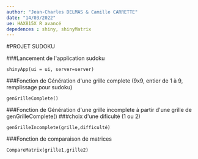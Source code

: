 ```yaml
---
author: "Jean-Charles DELMAS & Camille CARRETTE"
date: "14/03/2022"
ue: HAX815X R avancé
depedences : shiny, shinyMatrix
---
```


#PROJET SUDOKU  

###Lancement de l'application sudoku

```{r}
shinyApp(ui = ui, server=server)
```

###Fonction de Génération d'une grille complete (9x9, entier de 1 à 9, remplissage pour sudoku)

```{r}
genGrilleComplete()
```

###Fonction de Génération d'une grille incomplete à partir d'une grille de genGrilleComplete()
###choix d'une dificulté (1 ou 2)

```{r}
genGrilleIncomplete(grille,difficulté)
```

###Fonction de comparaison de matrices

```{r}
CompareMatrix(grille1,grille2)
```


